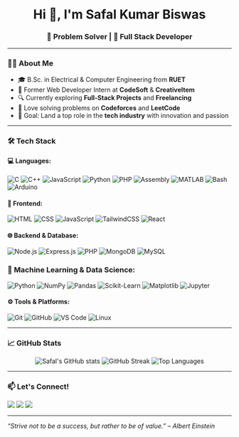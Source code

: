 <h1 align="center">Hi 👋, I'm Safal Kumar Biswas</h1>
<h3 align="center">🧠 Problem Solver | 🚀 Full Stack Developer </h3>

---

### 🧑‍💻 About Me

- 🎓 B.Sc. in Electrical & Computer Engineering from **RUET**
- 💼 Former Web Developer Intern at **CodeSoft** & **CreativeItem**
- 🔍 Currently exploring **Full-Stack Projects** and **Freelancing**
- 🧠 Love solving problems on **Codeforces** and **LeetCode**
- 🎯 Goal: Land a top role in the **tech industry** with innovation and passion

---

### 🛠️ Tech Stack

#### 💻 Languages:
![C](https://img.shields.io/badge/C-A8B9CC?style=flat&logo=c&logoColor=white)
![C++](https://img.shields.io/badge/C++-00599C?style=flat&logo=c%2B%2B&logoColor=white)
![JavaScript](https://img.shields.io/badge/JavaScript-F7DF1E?style=flat&logo=javascript&logoColor=black)
![Python](https://img.shields.io/badge/Python-3776AB?style=flat&logo=python&logoColor=white)
![PHP](https://img.shields.io/badge/PHP-777BB4?style=flat&logo=php&logoColor=white)
![Assembly](https://img.shields.io/badge/Assembly-6E4C13?style=flat&logoColor=white)
![MATLAB](https://img.shields.io/badge/MATLAB-orange?style=flat&logo=Mathworks&logoColor=white)
![Bash](https://img.shields.io/badge/Bash-121011?style=flat&logo=gnu-bash&logoColor=white)
![Arduino](https://img.shields.io/badge/Arduino-00979D?style=flat&logo=arduino&logoColor=white)

#### 🧩 Frontend:
![HTML](https://img.shields.io/badge/HTML5-E34F26?style=flat&logo=html5&logoColor=white)
![CSS](https://img.shields.io/badge/CSS3-1572B6?style=flat&logo=css3&logoColor=white)
![JavaScript](https://img.shields.io/badge/JavaScript-F7DF1E?style=flat&logo=javascript&logoColor=black)
![TailwindCSS](https://img.shields.io/badge/Tailwind-06B6D4?style=flat&logo=tailwind-css&logoColor=white)
![React](https://img.shields.io/badge/React-20232A?style=flat&logo=react&logoColor=61DAFB)

#### 🌐 Backend & Database:
![Node.js](https://img.shields.io/badge/Node.js-339933?style=flat&logo=nodedotjs&logoColor=white)
![Express.js](https://img.shields.io/badge/Express.js-000000?style=flat&logo=express&logoColor=white)
![PHP](https://img.shields.io/badge/PHP-777BB4?style=flat&logo=php&logoColor=white)
![MongoDB](https://img.shields.io/badge/MongoDB-4EA94B?style=flat&logo=mongodb&logoColor=white)
![MySQL](https://img.shields.io/badge/MySQL-4479A1?style=flat&logo=mysql&logoColor=white)

### 🧠 Machine Learning & Data Science:
![Python](https://img.shields.io/badge/Python-3776AB?style=flat&logo=python&logoColor=white)
![NumPy](https://img.shields.io/badge/NumPy-013243?style=flat&logo=numpy&logoColor=white)
![Pandas](https://img.shields.io/badge/Pandas-150458?style=flat&logo=pandas&logoColor=white)
![Scikit-Learn](https://img.shields.io/badge/Scikit--Learn-F7931E?style=flat&logo=scikit-learn&logoColor=white)
![Matplotlib](https://img.shields.io/badge/Matplotlib-11557C?style=flat&logo=matplotlib&logoColor=white)
![Jupyter](https://img.shields.io/badge/Jupyter-F37626?style=flat&logo=jupyter&logoColor=white)

#### ⚙️ Tools & Platforms:
![Git](https://img.shields.io/badge/Git-F05032?style=flat&logo=git&logoColor=white)
![GitHub](https://img.shields.io/badge/GitHub-181717?style=flat&logo=github&logoColor=white)
![VS Code](https://img.shields.io/badge/VS%20Code-007ACC?style=flat&logo=visual-studio-code&logoColor=white)
![Linux](https://img.shields.io/badge/Linux-FCC624?style=flat&logo=linux&logoColor=black)

---

### 📈 GitHub Stats

<p align="center">
  <img src="https://github-readme-stats.vercel.app/api?username=safal-biswas&show_icons=true&theme=tokyonight" alt="Safal's GitHub stats" />
  <img src="https://github-readme-streak-stats.herokuapp.com?user=safal-biswas&theme=tokyonight&date_format=M%20j%5B%2C%20Y%5D" alt="GitHub Streak" />
  <img src="https://github-readme-stats.vercel.app/api/top-langs/?username=safal-biswas&layout=compact&theme=tokyonight" alt="Top Languages" />
</p>

---

### 📫 Let's Connect!

<p align="left">
  <a href="https://www.linkedin.com/in/safal-biswas/" target="_blank"><img src="https://img.shields.io/badge/LinkedIn-blue?style=flat&logo=linkedin&logoColor=white" /></a>
  <a href="mailto:safalbiswas005@gmail.com"><img src="https://img.shields.io/badge/Gmail-D14836?style=flat&logo=gmail&logoColor=white" /></a>
  <a href="https://safalbiswas005.netlify.app" target="_blank"><img src="https://img.shields.io/badge/Portfolio-121013?style=flat&logo=github&logoColor=white" /></a>
</p>

---

_“Strive not to be a success, but rather to be of value.” – Albert Einstein_


